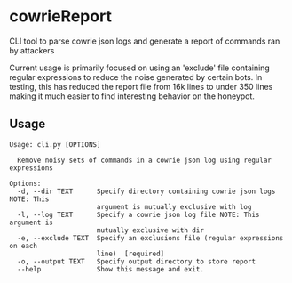 # cowrieReport
CLI tool to parse cowrie json logs and generate a report of commands ran by attackers

Current usage is primarily focused on using an 'exclude' file containing regular expressions to reduce the noise generated by certain bots. In testing, this has reduced the report file from 16k lines to under 350 lines making it much easier to find interesting behavior on the honeypot.

## Usage
```
Usage: cli.py [OPTIONS]

  Remove noisy sets of commands in a cowrie json log using regular expressions

Options:
  -d, --dir TEXT      Specify directory containing cowrie json logs NOTE: This
                      argument is mutually exclusive with log
  -l, --log TEXT      Specify a cowrie json log file NOTE: This argument is
                      mutually exclusive with dir
  -e, --exclude TEXT  Specify an exclusions file (regular expressions on each
                      line)  [required]
  -o, --output TEXT   Specify output directory to store report
  --help              Show this message and exit.
```
